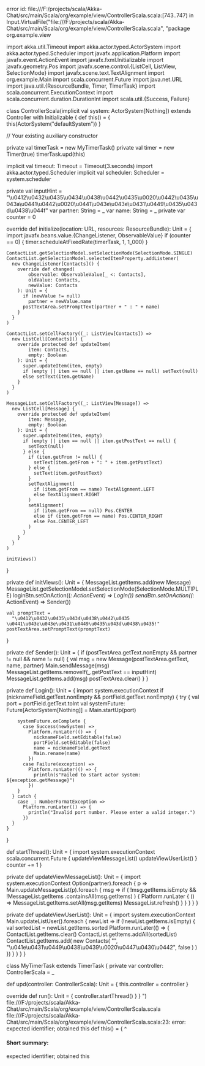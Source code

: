 error id: file:///F:/projects/scala/Akka-Chat/src/main/Scala/org/example/view/ControllerScala.scala:[743..747) in Input.VirtualFile("file:///F:/projects/scala/Akka-Chat/src/main/Scala/org/example/view/ControllerScala.scala", "package org.example.view

import akka.util.Timeout
import akka.actor.typed.ActorSystem
import akka.actor.typed.Scheduler
import javafx.application.Platform
import javafx.event.ActionEvent
import javafx.fxml.Initializable
import javafx.geometry.Pos
import javafx.scene.control.{ListCell, ListView, SelectionMode}
import javafx.scene.text.TextAlignment
import org.example.Main
import scala.concurrent.Future
import java.net.URL
import java.util.{ResourceBundle, Timer, TimerTask}
import scala.concurrent.ExecutionContext
import scala.concurrent.duration.DurationInt
import scala.util.{Success, Failure}

class ControllerScala(implicit val system: ActorSystem[Nothing])
    extends Controller
    with Initializable {
  def this() = {
    this(ActorSystem("defaultSystem"))
  }

  // Your existing auxiliary constructor

  private val timerTask = new MyTimerTask()
  private val timer = new Timer(true)
  timerTask.upd(this)

  implicit val timeout: Timeout = Timeout(3.seconds)
  import akka.actor.typed.Scheduler
  implicit val scheduler: Scheduler = system.scheduler

  private val inputHint =
    "\u0412\u0432\u0435\u0434\u0438\u0442\u0435\u0020\u0442\u0435\u043a\u0441\u0442\u0020\u0441\u043e\u043e\u0431\u0449\u0435\u043d\u0438\u044f"
  var partner: String = _
  var name: String = _
  private var counter = 0

  override def initialize(location: URL, resources: ResourceBundle): Unit = {
    import javafx.beans.value.{ChangeListener, ObservableValue}
    if (counter == 0) {
      timer.scheduleAtFixedRate(timerTask, 1, 1_000)
    }

    ContactList.getSelectionModel.setSelectionMode(SelectionMode.SINGLE)
    ContactList.getSelectionModel.selectedItemProperty.addListener(
      new ChangeListener[Contacts]() {
        override def changed(
            observable: ObservableValue[_ <: Contacts],
            oldValue: Contacts,
            newValue: Contacts
        ): Unit = {
          if (newValue != null)
            partner = newValue.name
          postTextArea.setPromptText(partner + " : " + name)
        }
      }
    )

    ContactList.setCellFactory((_: ListView[Contacts]) =>
      new ListCell[Contacts]() {
        override protected def updateItem(
            item: Contacts,
            empty: Boolean
        ): Unit = {
          super.updateItem(item, empty)
          if (empty || item == null || item.getName == null) setText(null)
          else setText(item.getName)
        }
      }
    )

    MessageList.setCellFactory((_: ListView[Message]) =>
      new ListCell[Message] {
        override protected def updateItem(
            item: Message,
            empty: Boolean
        ): Unit = {
          super.updateItem(item, empty)
          if (empty || item == null || item.getPostText == null) {
            setText(null)
          } else {
            if (item.getFrom != null) {
              setText(item.getFrom + ": " + item.getPostText)
            } else {
              setText(item.getPostText)
            }
            setTextAlignment(
              if (item.getFrom == name) TextAlignment.LEFT
              else TextAlignment.RIGHT
            )
            setAlignment(
              if (item.getFrom == null) Pos.CENTER
              else if (item.getFrom == name) Pos.CENTER_RIGHT
              else Pos.CENTER_LEFT
            )
          }
        }
      }
    )

    initViews()
  }

  private def initViews(): Unit = {
    MessageList.getItems.add(new Message)
    MessageList.getSelectionModel.setSelectionMode(SelectionMode.MULTIPLE)
    loginBtn.setOnAction((_: ActionEvent) => Login())
    sendBtn.setOnAction((_: ActionEvent) => Sender())

    val promptText =
      "\u0412\u0432\u0435\u0434\u0438\u0442\u0435 \u0441\u043e\u043e\u0431\u0449\u0435\u043d\u0438\u0435!"
    postTextArea.setPromptText(promptText)
  }

  private def Sender(): Unit = {
    if (postTextArea.getText.nonEmpty && partner != null && name != null) {
      val msg = new Message(postTextArea.getText, name, partner)
      Main.sendMessage(msg)
      MessageList.getItems.removeIf(_.getPostText == inputHint)
      MessageList.getItems.add(msg)
      postTextArea.clear()
    }
  }

  private def Login(): Unit = {
    import system.executionContext
    if (nicknameField.getText.nonEmpty && portField.getText.nonEmpty) {
      try {
        val port = portField.getText.toInt
        val systemFuture: Future[ActorSystem[Nothing]] = Main.startUp(port)

        systemFuture.onComplete {
          case Success(newSystem) =>
            Platform.runLater(() => {
              nicknameField.setEditable(false)
              portField.setEditable(false)
              name = nicknameField.getText
              Main.rename(name)
            })
          case Failure(exception) =>
            Platform.runLater(() => {
              println(s"Failed to start actor system: ${exception.getMessage}")
            })
        }
      } catch {
        case _: NumberFormatException =>
          Platform.runLater(() => {
            println("Invalid port number. Please enter a valid integer.")
          })
      }
    }
  }

  def startThread(): Unit = {
    import system.executionContext
    scala.concurrent.Future {
      updateViewMessageList()
      updateViewUserList()
    }
    counter += 1
  }

  private def updateViewMessageList(): Unit = {
    import system.executionContext
    Option(partner).foreach { p =>
      Main.updateMessageList(p).foreach { msg =>
        if (
          !msg.getItems.isEmpty && !MessageList.getItems
            .containsAll(msg.getItems)
        ) {
          Platform.runLater { () =>
            MessageList.getItems.setAll(msg.getItems)
            MessageList.refresh()
          }
        }
      }
    }
  }

  private def updateViewUserList(): Unit = {
    import system.executionContext
    Main.updateListUser().foreach { newList =>
      if (!newList.getItems.isEmpty) {
        val sortedList = newList.getItems.sorted
        Platform.runLater(() => {
          ContactList.getItems.clear()
          ContactList.getItems.addAll(sortedList)
          ContactList.getItems.add(
            new Contacts(
              "",
              "\u041e\u0431\u0449\u0438\u0439\u0020\u0447\u0430\u0442",
              false
            )
          )
        })
      }
    }
  }
}

class MyTimerTask extends TimerTask {
  private var controller: ControllerScala = _

  def upd(controller: ControllerScala): Unit = {
    this.controller = controller
  }

  override def run(): Unit = {
    controller.startThread()
  }
}
")
file:///F:/projects/scala/Akka-Chat/src/main/Scala/org/example/view/ControllerScala.scala
file:///F:/projects/scala/Akka-Chat/src/main/Scala/org/example/view/ControllerScala.scala:23: error: expected identifier; obtained this
  def this() = {
      ^
#### Short summary: 

expected identifier; obtained this